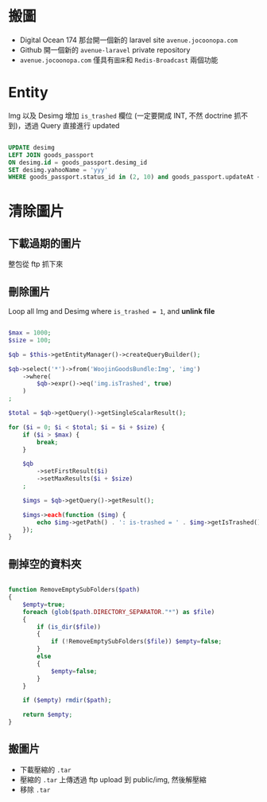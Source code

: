 # 搬圖

-  Digital Ocean 174 那台開一個新的 laravel site `avenue.jocoonopa.com`
-  Github 開一個新的 `avenue-laravel` private repository
- `avenue.jocoonopa.com` 僅具有`圖床`和 `Redis-Broadcast` 兩個功能

# Entity

Img 以及 Desimg 增加 `is_trashed` 欄位 (一定要開成 INT, 不然 doctrine 抓不到)，透過 Query 直接進行 updated

```sql

UPDATE desimg
LEFT JOIN goods_passport
ON desimg.id = goods_passport.desimg_id
SET desimg.yahooName = 'yyy'
WHERE goods_passport.status_id in (2, 10) and goods_passport.updateAt <= '2018-05-05'/*

```

# 清除圖片

## 下載過期的圖片

整包從 ftp 抓下來

## 刪除圖片

Loop all Img and Desimg where `is_trashed = 1`, and **unlink file**


```php

$max = 1000;
$size = 100;

$qb = $this->getEntityManager()->createQueryBuilder();

$qb->select('*')->from('WoojinGoodsBundle:Img', 'img')
    ->where(
        $qb->expr()->eq('img.isTrashed', true)
    )
;

$total = $qb->getQuery()->getSingleScalarResult();

for ($i = 0; $i < $total; $i = $i + $size) {
    if ($i > $max) {
        break;
    }

    $qb
        ->setFirstResult($i)
        ->setMaxResults($i + $size)
    ;

    $imgs = $qb->getQuery()->getResult();

    $imgs->each(function ($img) {
        echo $img->getPath() . ': is-trashed = ' . $img->getIsTrashed() . "<br/>";
    });
}

```

## 刪掉空的資料夾

```php

function RemoveEmptySubFolders($path)
{
    $empty=true;
    foreach (glob($path.DIRECTORY_SEPARATOR."*") as $file)
    {
        if (is_dir($file))
        {
            if (!RemoveEmptySubFolders($file)) $empty=false;
        }
        else
        {
            $empty=false;
        }
    }

    if ($empty) rmdir($path);

    return $empty;
}

```

## 搬圖片

- 下載壓縮的 `.tar`
- 壓縮的 `.tar` 上傳透過 ftp upload 到 public/img, 然後解壓縮
- 移除 `.tar`




